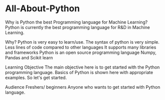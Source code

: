 # All-About-Python

Why is Python the best Programming language for Machine Learning?
Python is currently the best programming language for R&D in Machine Learning.

Why?
Python is very easy to learn/use. The syntax of python is very simple.
Less lines of code compared to other languages
It supports many libraries and frameworks
Python is an open source programming language
Numpy, Pandas and Scikit learn

Learning Objective
The main objective here is to get started with the Python programming language. Basics of Python is shown here with appropriate examples. So let's get started.

Audience
Freshers/ beginners
Anyone who wants to get started with Python language.
